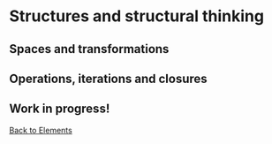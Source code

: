 # Structures and structural thinking

## Spaces and transformations

## Operations, iterations and closures

## Work in progress!

[Back to Elements](README.md#structural-thinking)

